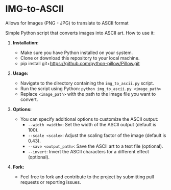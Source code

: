 # IMG-to-ASCII
Allows for Images (PNG - JPG) to translate to ASCII format

Simple Python script that converts images into ASCII art. How to use it:

1. **Installation:**
   - Make sure you have Python installed on your system.
   - Clone or download this repository to your local machine.
   - pip install git+https://github.com/python-pillow/Pillow.git

2. **Usage:**
   - Navigate to the directory containing the `img_to_ascii.py` script.
   - Run the script using Python: `python img_to_ascii.py <image_path>`
   - Replace `<image_path>` with the path to the image file you want to convert.

3. **Options:**
   - You can specify additional options to customize the ASCII output:
     - `--width <width>`: Set the width of the ASCII output (default is 100).
     - `--scale <scale>`: Adjust the scaling factor of the image (default is 0.43).
     - `--save <output_path>`: Save the ASCII art to a text file (optional).
     - `--invert`: Invert the ASCII characters for a different effect (optional).

5. **Fork:**
   - Feel free to fork and contribute to the project by submitting pull requests or reporting issues. 

